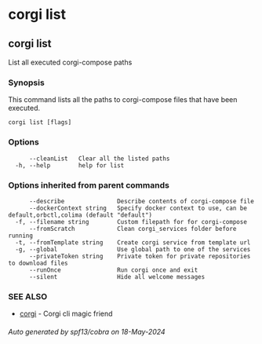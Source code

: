 # corgi list

## corgi list

List all executed corgi-compose paths

### Synopsis

This command lists all the paths to corgi-compose files that have been executed.

```
corgi list [flags]
```

### Options

```
      --cleanList   Clear all the listed paths
  -h, --help        help for list
```

### Options inherited from parent commands

```
      --describe               Describe contents of corgi-compose file
      --dockerContext string   Specify docker context to use, can be default,orbctl,colima (default "default")
  -f, --filename string        Custom filepath for for corgi-compose
      --fromScratch            Clean corgi_services folder before running
  -t, --fromTemplate string    Create corgi service from template url
  -g, --global                 Use global path to one of the services
      --privateToken string    Private token for private repositories to download files
      --runOnce                Run corgi once and exit
      --silent                 Hide all welcome messages
```

### SEE ALSO

* [corgi](corgi)	 - Corgi cli magic friend

###### Auto generated by spf13/cobra on 18-May-2024

